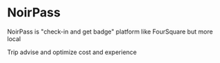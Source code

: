 # NoirPass

NoirPass is "check-in and get badge" platform like FourSquare but more local

Trip advise and optimize cost and experience
